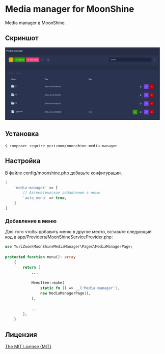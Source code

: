 Media manager for MoonShine
============================

Media manager в MoonShine.

## Скриншот

![wx20170809-165644](https://raw.githubusercontent.com/yurizoom/moonshine-media-manager/main/blob/screenshot.png)

## Установка

```
$ composer require yurizoom/moonshine-media-manager
```

## Настройка

В файле config/moonshine.php добавьте конфигурации.

```php
[
    'media-manager' => [
        // Автоматическое добавление в меню
        'auto_menu' => true,
    ]
]
```

### Добавление в меню

Для того чтобы добавить меню в другое место, вставьте следующий код в app/Providers/MoonShineServiceProvider.php:
```php
use YuriZoom\MoonShineMediaManager\Pages\MediaManagerPage;

protected function menu(): array
    {
        return [
            ...
            
            MenuItem::make(
                static fn () => __('Media manager'),
                new MediaManagerPage(),
            ),
            
            ...
        ];
    }
```

Лицензия
------------
[The MIT License (MIT)](LICENSE).
